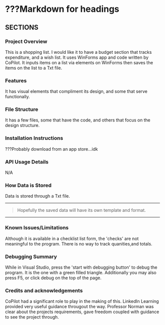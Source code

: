 # ???Markdown for headings
## SECTIONS
### **Project Overview**
This is a shopping list. I would like it to have a budget section that tracks expenditure, and a wish list. It uses WinForms app and code written by CoPilot. It inputs items on a list via elements on WinForms then saves the items on the list to a Txt file.
### **Features**
It has visual elements that compliment its design, and some that serve functionally. 
### **File Structure**
It has a few files, some that have the code, and others that focus on the design structure.
### **Installation Instructions**
???Probably download from an app store...idk
### **API Usage Details**
N/A
### **How Data is Stored**
Data is stored through a Txt file. 
***
> Hopefully the saved data will have its own template and format.
***
### **Known Issues/Limitations**
Although it is available in a checklist list form, the 'checks' are not meaningful to the program. There is no way to track quanities,and totals.
### **Debugging Summary**
While in Visual Studio, press the 'start with debugging button' to debug the program. It is the one with a green filled triangle. Additionally you may also press F5, or click debug on the top of the page. 
### **Credits and acknowledgements**
CoPilot had a significant role to play in the making of this. LinkedIn Learning provided very useful guidance througout the way. Professor Norman was clear about the projects requirements, gave freedom coupled with guidance to see the project through. 

